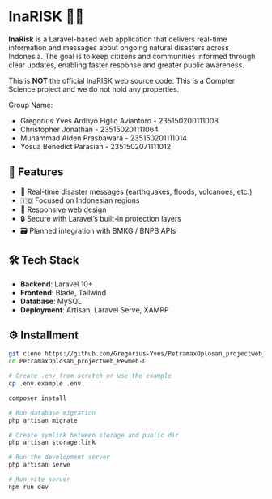 # InaRISK 🌋🌊

**InaRisk** is a Laravel-based web application that delivers real-time information and messages about ongoing natural disasters across Indonesia. The goal is to keep citizens and communities informed through clear updates, enabling faster response and greater public awareness.

This is **NOT** the official InaRISK web source code. This is a Compter Science project and we do not hold any properties.

Group Name:
- Gregorius Yves Ardhyo Figlio Aviantoro - 235150200111008
- Christopher Jonathan - 235150201111064
- Muhammad Alden Prasbawara - 235150201111014
- Yosua Benedict Parasian - 2351502071111012

## 🚀 Features

- 📢 Real-time disaster messages (earthquakes, floods, volcanoes, etc.)
- 🇮🇩 Focused on Indonesian regions
- 📱 Responsive web design
- 🔒 Secure with Laravel’s built-in protection layers
- 🗃️ Planned integration with BMKG / BNPB APIs

## 🛠 Tech Stack

- **Backend**: Laravel 10+
- **Frontend**: Blade, Tailwind
- **Database**: MySQL
- **Deployment**: Artisan, Laravel Serve, XAMPP

## ⚙️ Installment

```bash
git clone https://github.com/Gregorius-Yves/PetramaxOplosan_projectweb_Pewmeb-C
cd PetramaxOplosan_projectweb_Pewmeb-C

# Create .env from scratch or use the example
cp .env.example .env

composer install

# Run database migration
php artisan migrate

# Create symlink between storage and public dir
php artisan storage:link

# Run the development server
php artisan serve

# Run vite server
npm run dev
```
